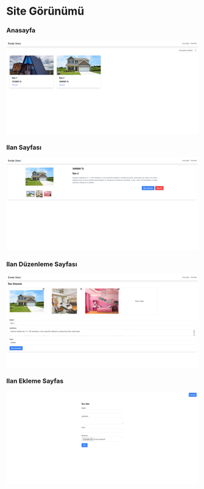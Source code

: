 
# Site Görünümü

### Anasayfa
![anasayfa](https://github.com/hsemihaktas/EstateWebsite/blob/master/readme_image/IlanAnasayfa.png)

### Ilan Sayfası
![anasayfa](https://github.com/hsemihaktas/EstateWebsite/blob/master/readme_image/IlanSayfa.png)

### Ilan Düzenleme Sayfası
![anasayfa](https://github.com/hsemihaktas/EstateWebsite/blob/master/readme_image/IlanDuzenle.png)

### Ilan Ekleme Sayfas
![anasayfa](https://github.com/hsemihaktas/EstateWebsite/blob/master/readme_image/IlanEkle.png)
